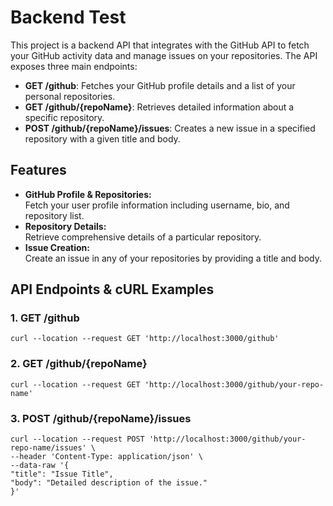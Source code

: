 # Backend Test

This project is a backend API that integrates with the GitHub API to fetch your GitHub activity data and manage issues on your repositories. The API exposes three main endpoints:

- **GET /github**: Fetches your GitHub profile details and a list of your personal repositories.
- **GET /github/{repoName}**: Retrieves detailed information about a specific repository.
- **POST /github/{repoName}/issues**: Creates a new issue in a specified repository with a given title and body.

## Features

- **GitHub Profile & Repositories:**  
  Fetch your user profile information including username, bio, and repository list.
- **Repository Details:**  
  Retrieve comprehensive details of a particular repository.
- **Issue Creation:**  
  Create an issue in any of your repositories by providing a title and body.

## API Endpoints & cURL Examples

### 1. GET /github

```
curl --location --request GET 'http://localhost:3000/github'
```

### 2. GET /github/{repoName}

```
curl --location --request GET 'http://localhost:3000/github/your-repo-name'
```

### 3. POST /github/{repoName}/issues

```
curl --location --request POST 'http://localhost:3000/github/your-repo-name/issues' \
--header 'Content-Type: application/json' \
--data-raw '{
"title": "Issue Title",
"body": "Detailed description of the issue."
}'
```
